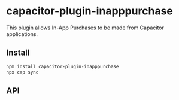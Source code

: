 # capacitor-plugin-inapppurchase

This plugin allows In-App Purchases to be made from Capacitor applications.

## Install

```bash
npm install capacitor-plugin-inapppurchase
npx cap sync
```

## API

<docgen-index></docgen-index>

<docgen-api>
<!-- run docgen to generate docs from the source -->
<!-- More info: https://github.com/ionic-team/capacitor-docgen -->
</docgen-api>
